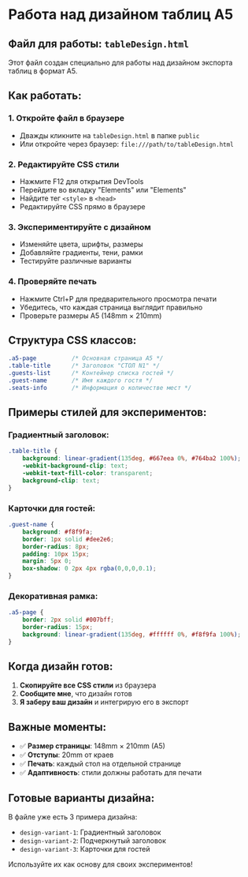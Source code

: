 # Работа над дизайном таблиц A5

## Файл для работы: `tableDesign.html`

Этот файл создан специально для работы над дизайном экспорта таблиц в формат A5.

## Как работать:

### 1. **Откройте файл в браузере**
- Дважды кликните на `tableDesign.html` в папке `public`
- Или откройте через браузер: `file:///path/to/tableDesign.html`

### 2. **Редактируйте CSS стили**
- Нажмите F12 для открытия DevTools
- Перейдите во вкладку "Elements" или "Elements"
- Найдите тег `<style>` в `<head>`
- Редактируйте CSS прямо в браузере

### 3. **Экспериментируйте с дизайном**
- Изменяйте цвета, шрифты, размеры
- Добавляйте градиенты, тени, рамки
- Тестируйте различные варианты

### 4. **Проверяйте печать**
- Нажмите Ctrl+P для предварительного просмотра печати
- Убедитесь, что каждая страница выглядит правильно
- Проверьте размеры A5 (148mm × 210mm)

## Структура CSS классов:

```css
.a5-page          /* Основная страница A5 */
.table-title      /* Заголовок "СТОЛ N1" */
.guests-list      /* Контейнер списка гостей */
.guest-name       /* Имя каждого гостя */
.seats-info       /* Информация о количестве мест */
```

## Примеры стилей для экспериментов:

### Градиентный заголовок:
```css
.table-title {
    background: linear-gradient(135deg, #667eea 0%, #764ba2 100%);
    -webkit-background-clip: text;
    -webkit-text-fill-color: transparent;
    background-clip: text;
}
```

### Карточки для гостей:
```css
.guest-name {
    background: #f8f9fa;
    border: 1px solid #dee2e6;
    border-radius: 8px;
    padding: 10px 15px;
    margin: 5px 0;
    box-shadow: 0 2px 4px rgba(0,0,0,0.1);
}
```

### Декоративная рамка:
```css
.a5-page {
    border: 2px solid #007bff;
    border-radius: 15px;
    background: linear-gradient(135deg, #ffffff 0%, #f8f9fa 100%);
}
```

## Когда дизайн готов:

1. **Скопируйте все CSS стили** из браузера
2. **Сообщите мне**, что дизайн готов
3. **Я заберу ваш дизайн** и интегрирую его в экспорт

## Важные моменты:

- ✅ **Размер страницы**: 148mm × 210mm (A5)
- ✅ **Отступы**: 20mm от краев
- ✅ **Печать**: каждый стол на отдельной странице
- ✅ **Адаптивность**: стили должны работать для печати

## Готовые варианты дизайна:

В файле уже есть 3 примера дизайна:
- `design-variant-1`: Градиентный заголовок
- `design-variant-2`: Подчеркнутый заголовок  
- `design-variant-3`: Карточки для гостей

Используйте их как основу для своих экспериментов!
